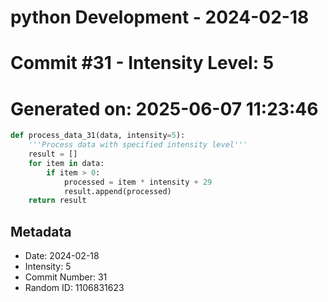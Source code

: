 ﻿# python Development - 2024-02-18
# Commit #31 - Intensity Level: 5
# Generated on: 2025-06-07 11:23:46
```python
def process_data_31(data, intensity=5):
    '''Process data with specified intensity level'''
    result = []
    for item in data:
        if item > 0:
            processed = item * intensity + 29
            result.append(processed)
    return result
```
## Metadata
- Date: 2024-02-18
- Intensity: 5
- Commit Number: 31
- Random ID: 1106831623

